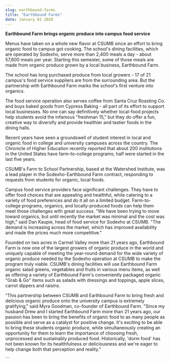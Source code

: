 ```yaml
---
slug: earthbound-farms
title: "Earthbound Farms"
date: January 01 2020
---
```


 
<p>
  <strong
    >Earthbound Farm brings organic produce into campus food service</strong
  >
</p>
<p>
  Menus have taken on a whole new flavor at CSUMB since an effort to bring
  organic food to campus got cooking. The school's dining facilities, which are
  operated by Sodexho, serve more than 2,400 meals a day - about 57,600 meals
  per year. Starting this semester, some of those meals are made from organic
  produce grown by a local business, Earthbound Farm.
</p>
<p>
  The school has long purchased produce from local growers - 17 of 21 campus's
  food service suppliers are from the surrounding area. But the partnership with
  Earthbound Farm marks the school's first venture into organics.
</p>
<p>
  The food service operation also serves coffee from Santa Cruz Roasting Co. and
  buys baked goods from Cypress Baking - all part of its effort to support local
  businesses. No one can say definitively whether local-food projects help
  students avoid the infamous "freshman 15," but they do offer a fun, creative
  way to diversify and provide healthier and tastier foods in the dining halls.
</p>
<p>
  Recent years have seen a groundswell of student interest in local and organic
  food in college and university campuses across the country. The Chronicle of
  Higher Education recently reported that about 200 institutions in the United
  States have farm-to-college programs; half were started in the last five
  years.
</p>
<p>
  CSUMB's Farm to School Partnership, based at the Watershed Institute, was a
  lead player in the Sodexho-Earthbound Farm contract, responding to requests
  from students for organic, local foods.
</p>
<p>
  Campus food service providers face significant challenges. They have to offer
  food choices that are appealing and healthful, while catering to a variety of
  food preferences and do it all on a limited budget. Farm-to-college programs,
  organics, and locally-produced foods can help them meet those challenges with
  great success. "We have been trying to move toward organics, but until
  recently the market was minimal and the cost was high," said Dan Kaupie, head
  of food service for Sodexho at CSUMB. "The demand is increasing across the
  market, which has improved availability and made the prices much more
  competitive."
</p>
<p>
  Founded on two acres in Carmel Valley more than 21 years ago, Earthbound Farm
  is now one of the largest growers of organic produce in the world and uniquely
  capable of meeting the year-round demand for the wide variety of organic
  produce needed by the Sodexho operation at CSUMB to make the program truly
  viable. CSUMB's dining facilities will use Earthbound Farm organic salad
  greens, vegetables and fruits in various menu items, as well as offering a
  variety of Earthbound Farm's conveniently packaged organic "Grab &amp; Go"
  items such as salads with dressings and toppings, apple slices, carrot dippers
  and raisins.
</p>
<p>
  "This partnership between CSUMB and Earthbound Farm to bring fresh and
  delicious organic produce onto the university campus is extremely gratifying,"
  said Myra Goodman, co-founder of Earthbound Farm. "Since my husband Drew and I
  started Earthbound Farm more than 21 years ago, our passion has been to bring
  the benefits of organic food to as many people as possible and serve as a
  catalyst for positive change. It's exciting to be able to bring these students
  organic produce, while simultaneously creating an opportunity for them to
  learn the importance of choosing fresh, unprocessed and sustainably produced
  food. Historically, 'dorm food' has not been known for its healthfulness or
  deliciousness and we're eager to help change both that perception and
  reality."
</p>
```
